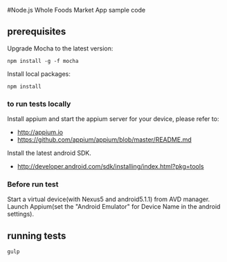 #Node.js Whole Foods Market App sample code

## prerequisites

Upgrade Mocha to the latest version:

```
npm install -g -f mocha
```

Install local packages:

```
npm install
```

### to run tests locally

Install appium and start the appium server for your device, please refer to:

- http://appium.io
- https://github.com/appium/appium/blob/master/README.md

Install the latest android SDK.
- http://developer.android.com/sdk/installing/index.html?pkg=tools

### Before run test
Start a virtual device(with Nexus5 and android5.1.1) from AVD manager.
Launch Appium(set the "Android Emulator" for Device Name in the android settings).

## running tests

```
gulp
```